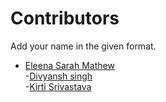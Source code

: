 # Contributors

Add your name in the given format.

- [Eleena Sarah Mathew](https://github.com/eleensmathew/)<br>
-[Divyansh singh](https://github.com/divyanshsingh101)<br>
-[Kirti Srivastava](https://github.com/kirtisrivastava22)
